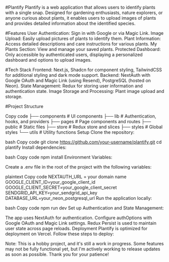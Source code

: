 #Plantify
Plantify is a web application that allows users to identify plants with a single snap. Designed for gardening enthusiasts, nature explorers, or anyone curious about plants, it enables users to upload images of plants and provides detailed information about the identified species.

#Features
User Authentication: Sign in with Google or via Magic Link.
Image Upload: Easily upload pictures of plants to identify them.
Plant Information: Access detailed descriptions and care instructions for various plants.
My Plants Section: View and manage your saved plants.
Protected Dashboard: Only accessible by authenticated users, displaying a personalized dashboard and options to upload images.

#Tech Stack
Frontend: Next.js, Shadcn for component styling, TailwindCSS for additional styling and dark mode support.
Backend: NextAuth with Google OAuth and Magic Link (using Resend), PostgreSQL (hosted on Neon).
State Management: Redux for storing user information and authentication state.
Image Storage and Processing: Plant image upload and storage.

#Project Structure

Copy code
├── components # UI components
├── lib # Authentication, hooks, and providers
├── pages # Page components and routes
├── public # Static files
├── store # Redux store and slices
├── styles # Global styles
└── utils # Utility functions
Setup
Clone the repository:

bash
Copy code
git clone https://github.com/your-username/plantify.git
cd plantify
Install dependencies:

bash
Copy code
npm install
Environment Variables:

Create a .env file in the root of the project with the following variables:

plaintext
Copy code
NEXTAUTH_URL = your domain name
GOOGLE_CLIENT_ID=your_google_client_id
GOOGLE_CLIENT_SECRET=your_google_client_secret
SENDGRID_API_KEY=your_sendgrid_api_key
DATABASE_URL=your_neon_postgresql_url
Run the application locally:

bash
Copy code
npm run dev
Set up Authentication and State Management:

The app uses NextAuth for authentication. Configure authOptions with Google OAuth and Magic Link settings.
Redux Persist is used to maintain user state across page reloads.
Deployment
Plantify is optimized for deployment on Vercel. Follow these steps to deploy:

Note: This is a hobby project, and it's still a work in progress. Some features may not be fully functional yet, but I'm actively working to release updates as soon as possible. Thank you for your patience!
